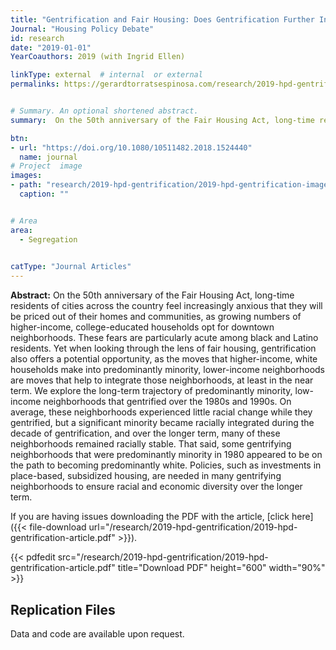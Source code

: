 ```yaml
---
title: "Gentrification and Fair Housing: Does Gentrification Further Integration?"
Journal: "Housing Policy Debate"
id: research
date: "2019-01-01"
YearCoauthors: 2019 (with Ingrid Ellen)

linkType: external  # internal  or external
permalinks: https://gerardtorratsespinosa.com/research/2019-hpd-gentrification/


# Summary. An optional shortened abstract.
summary:  On the 50th anniversary of the Fair Housing Act, long-time residents of cities across the country feel increasingly anxious that they will be priced out of their homes and communities, as growing numbers of higher-income, college-educated households opt for downtown neighborhoods. These fears are particularly acute among black and Latino residents. Yet when looking through the lens of fair housing, gentrification also offers a potential opportunity, as the moves that higher-income, white households make into predominantly minority, lower-income neighborhoods are moves that help to integrate those neighborhoods, at least in the near term. We explore the long-term trajectory of predominantly minority, low-income neighborhoods that gentrified over the 1980s and 1990s. On average, these neighborhoods experienced little racial change while they gentrified, but a significant minority became racially integrated during the decade of gentrification, and over the longer term, many of these neighborhoods remained racially stable. That said, some gentrifying neighborhoods that were predominantly minority in 1980 appeared to be on the path to becoming predominantly white. Policies, such as investments in place-based, subsidized housing, are needed in many gentrifying neighborhoods to ensure racial and economic diversity over the longer term.

btn:
- url: "https://doi.org/10.1080/10511482.2018.1524440"
  name: journal
# Project  image 
images:
- path: "research/2019-hpd-gentrification/2019-hpd-gentrification-image1.png"
  caption: ""


# Area
area: 
  - Segregation

  
catType: "Journal Articles"
---
```

**Abstract:** On the 50th anniversary of the Fair Housing Act, long-time residents of cities across the country feel increasingly anxious that they will be priced out of their homes and communities, as growing numbers of higher-income, college-educated households opt for downtown neighborhoods. These fears are particularly acute among black and Latino residents. Yet when looking through the lens of fair housing, gentrification also offers a potential opportunity, as the moves that higher-income, white households make into predominantly minority, lower-income neighborhoods are moves that help to integrate those neighborhoods, at least in the near term. We explore the long-term trajectory of predominantly minority, low-income neighborhoods that gentrified over the 1980s and 1990s. On average, these neighborhoods experienced little racial change while they gentrified, but a significant minority became racially integrated during the decade of gentrification, and over the longer term, many of these neighborhoods remained racially stable. That said, some gentrifying neighborhoods that were predominantly minority in 1980 appeared to be on the path to becoming predominantly white. Policies, such as investments in place-based, subsidized housing, are needed in many gentrifying neighborhoods to ensure racial and economic diversity over the longer term.

If you are having issues downloading the PDF with the article, [click here]({{< file-download url="/research/2019-hpd-gentrification/2019-hpd-gentrification-article.pdf" >}}).

{{< pdfedit src="/research/2019-hpd-gentrification/2019-hpd-gentrification-article.pdf" title="Download PDF" height="600" width="90%" >}}

## Replication Files

Data and code are available upon request.
